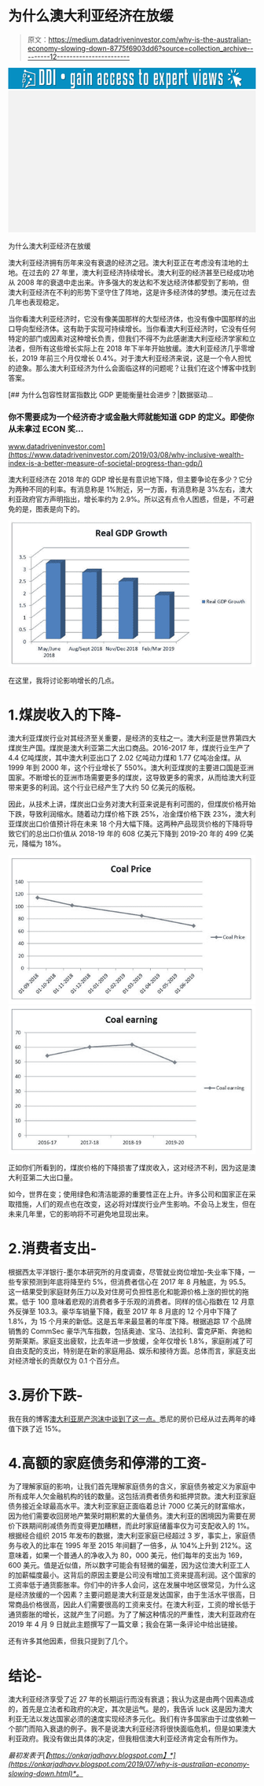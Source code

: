 # 为什么澳大利亚经济在放缓

> 原文：<https://medium.datadriveninvestor.com/why-is-the-australian-economy-slowing-down-8775f6903dd6?source=collection_archive---------12----------------------->

[![](img/8aca9211d30f66ad02f65af6c60aa886.png)](http://www.track.datadriveninvestor.com/1B9E)[![](img/31573030d1a65a61fbd5e375cc6c1f55.png)](http://www.track.datadriveninvestor.com/1B9E)

为什么澳大利亚经济在放缓

澳大利亚经济拥有历年来没有衰退的经济之冠。澳大利亚正在考虑没有洼地的土地。在过去的 27 年里，澳大利亚经济持续增长。澳大利亚的经济甚至已经成功地从 2008 年的衰退中走出来。许多强大的发达和不发达经济体都受到了影响，但澳大利亚经济在不利的形势下坚守住了阵地，这是许多经济体的梦想。澳元在过去几年也表现稳定。

当你看澳大利亚经济时，它没有像美国那样的大型经济体，也没有像中国那样的出口导向型经济体。这有助于实现可持续增长。当你看澳大利亚经济时，它没有任何特定的部门或因素对这种增长负责，但我们不得不为此感谢澳大利亚经济学家和立法者，但所有这些增长实际上在 2018 年下半年开始放缓。澳大利亚经济几乎零增长，2019 年前三个月仅增长 0.4%。对于澳大利亚经济来说，这是一个令人担忧的迹象。那么澳大利亚经济为什么会面临这样的问题呢？让我们在这个博客中找到答案。

[](https://www.datadriveninvestor.com/2019/03/08/why-inclusive-wealth-index-is-a-better-measure-of-societal-progress-than-gdp/) [## 为什么包容性财富指数比 GDP 更能衡量社会进步？|数据驱动…

### 你不需要成为一个经济奇才或金融大师就能知道 GDP 的定义。即使你从未拿过 ECON 奖…

www.datadriveninvestor.com](https://www.datadriveninvestor.com/2019/03/08/why-inclusive-wealth-index-is-a-better-measure-of-societal-progress-than-gdp/) 

澳大利亚经济在 2018 年的 GDP 增长是有意识地下降，但主要争论在多少？它分为两种不同的利率。有消息称是 1%附近，另一方面，有消息称是 3%左右，澳大利亚政府官方声明指出，增长率约为 2.9%。所以这有点令人困惑，但是，不可避免的是，图表是向下的。

![](img/c1a7db2cc2e79c620c66f00ef9b55338.png)

在这里，我将讨论影响增长的几点。

# 1.煤炭收入的下降-

澳大利亚煤炭行业对其经济至关重要，是经济的支柱之一。澳大利亚是世界第四大煤炭生产国。煤炭是澳大利亚第二大出口商品。2016-2017 年，煤炭行业生产了 4.4 亿吨煤炭，其中澳大利亚出口了 2.02 亿吨动力煤和 1.77 亿吨冶金煤。从 1999 年到 2000 年，这个行业增长了 550%。澳大利亚煤炭的主要进口国是亚洲国家。不断增长的亚洲市场需要更多的煤炭，这导致更多的需求，从而给澳大利亚带来更多的利润。这个行业已经产生了大约 50 亿美元的版税。

因此，从技术上讲，煤炭出口业务对澳大利亚来说是有利可图的，但煤炭价格开始下跌，导致利润缩水。随着动力煤价格下跌 25%，冶金煤价格下跌 23%，澳大利亚煤炭出口价值预计将在未来 18 个月大幅下降。这两种产品现货价格的下降将导致它们的总出口价值从 2018-19 年的 608 亿美元下降到 2019-20 年的 499 亿美元，降幅为 18%。

![](img/e0008126eda739ca3bbf72db2005244d.png)![](img/e01aab30fe7846eaf7fed0735cbd3be2.png)

正如你们所看到的，煤炭价格的下降损害了煤炭收入，这对经济不利，因为这是澳大利亚第二大出口量。

如今，世界在变；使用绿色和清洁能源的重要性正在上升。许多公司和国家正在采取措施，人们的观点也在改变，这必将对煤炭行业产生影响。不会马上发生，但在未来几年里，它的影响将不可避免地显现出来。

# 2.消费者支出-

根据西太平洋银行-墨尔本研究所的月度调查，尽管就业岗位增加-失业率下降，一些专家预测到年底将降至约 5%，但消费者信心在 2017 年 8 月触底，为 95.5。这一结果受到家庭财务压力以及对住房可负担性恶化和能源价格上涨的担忧的拖累。低于 100 意味着悲观的消费者多于乐观的消费者。同样的信心指数在 12 月意外反弹至 103.3。豪华车销量下降，截至 2017 年 8 月底的 12 个月中下降了 1.8%，为 15 个月来的新低。这是五年来最显著的年度下降。根据追踪 17 个品牌销售的 CommSec 豪华汽车指数，包括奥迪、宝马、法拉利、雷克萨斯、奔驰和劳斯莱斯。家庭支出疲软，比去年进一步放缓，全年仅增长 1.8%，家庭削减了可自由支配的支出，特别是在新的家庭用品、娱乐和接待方面。总体而言，家庭支出对经济增长的贡献仅为 0.1 个百分点。

# 3.房价下跌-

我在我的博客[澳大利亚房产泡沫中谈到了这一点。](https://onkarjadhavv.blogspot.com/2018/07/australian-house-bubble.html)悉尼的房价已经从过去两年的峰值下跌了近 15%。

# 4.高额的家庭债务和停滞的工资-

为了理解家庭的影响，让我们首先理解家庭债务的含义，家庭债务被定义为家庭中所有成年人欠金融机构的钱的数量。这包括消费者债务和抵押贷款。澳大利亚家庭债务接近全球最高水平。澳大利亚家庭正面临着总计 7000 亿美元的财富缩水，因为他们需要收回房地产繁荣时期积累的大量债务。澳大利亚的困境因为需要在房价下跌期间削减债务而变得更加糟糕，而此时家庭储蓄率仅为可支配收入的 1%。根据经合组织 2015 年发布的数据，澳大利亚家庭已经超过 3 岁，事实上，家庭债务与收入的比率在 1995 年至 2015 年间翻了一倍多，从 104%上升到 212%。这意味着，如果一个普通人的净收入为 80，000 美元，他们每年的支出为 169，600 美元。值是近似值，所以数字可能会有轻微的偏差，因为这位澳大利亚工人的加薪幅度最小。这背后的原因主要是公司没有增加工资来提高利润。这个国家的工资率低于通货膨胀率。你们中的许多人会问，这在发展中地区很常见，为什么这是经济放缓的一个因素？主要问题是澳大利亚是发达国家，由于生活水平很高，日常商品价格很高，因此人们需要很高的工资来支付。在澳大利亚，工资的增长低于通货膨胀的增长，这就产生了问题。为了了解这种情况的严重性，澳大利亚政府在 2019 年 4 月 9 日就此主题撰写了一篇文章；我会在第一条评论中给出链接。

还有许多其他因素，但我只提到了几个。

# 结论-

澳大利亚经济享受了近 27 年的长期运行而没有衰退；我认为这是由两个因素造成的，首先是立法者和政府的决定，其次是运气。是的，我告诉 luck 这是因为澳大利亚无法以发达国家必须的速度实现经济多元化。我们有许多国家由于过度依赖一个部门而陷入衰退的例子。我不是说澳大利亚经济将很快面临危机，但是如果澳大利亚政府。我没有做出具体的决定，但我相信澳大利亚经济肯定会有所作为。

*最初发表于*[*【https://onkarjadhavv.blogspot.com】*](https://onkarjadhavv.blogspot.com/2019/07/why-is-australian-economy-slowing-down.html)*。*
